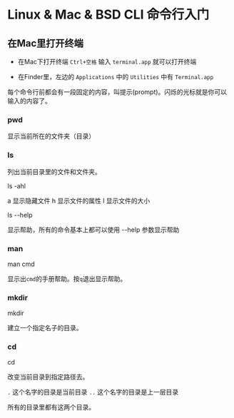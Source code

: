 # Linux & Mac & BSD  CLI 命令行入门


## 在Mac里打开终端

* 在Mac下打开终端  `Ctrl+空格` 输入 `terminal.app` 就可以打开终端

* 在Finder里，左边的 `Applications` 中的 `Utilities` 中有 `Terminal.app` 

每个命令行前都会有一段固定的内容，叫提示(prompt)。闪烁的光标就是你可以输入的内容了。

### pwd

显示当前所在的文件夹（目录）

### ls

列出当前目录里的文件和文件夹。

ls -ahl

a 显示隐藏文件
h 显示文件的属性
l 显示文件的大小

ls --help

显示帮助，所有的命令基本上都可以使用 --help 参数显示帮助 

### man

man cmd

显示出`cmd`的手册帮助。按`q`退出显示帮助。

### mkdir

mkdir <dirname>
  
建立一个指定名子的目录。

### cd

cd <dirname>
  
改变当前目录到指定路径去。

`.` 这个名字的目录是当前目录
`..` 这个名字的目录是上一层目录

所有的目录里都有这两个目录。
